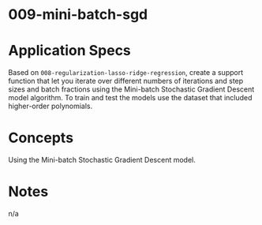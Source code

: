 009-mini-batch-sgd
==================

# Application Specs
Based on `008-regularization-lasso-ridge-regression`, create a support function that let you iterate over different numbers of iterations and step sizes and batch fractions using the Mini-batch Stochastic Gradient Descent model algorithm. To train and test the models use the dataset that included higher-order polynomials.


# Concepts
Using the Mini-batch Stochastic Gradient Descent model.

# Notes
n/a
